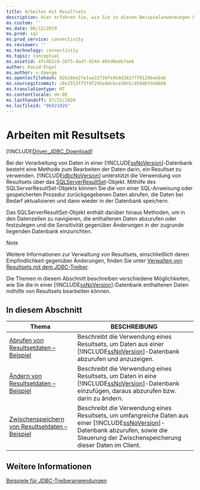```yaml
---
title: Arbeiten mit Resultsets
description: Hier erfahren Sie, wie Sie in diesen Beispielanwendungen Daten mithilfe von Resultsets im JDBC-Treiber für SQL Server bearbeiten.
ms.custom: ''
ms.date: 08/12/2019
ms.prod: sql
ms.prod_service: connectivity
ms.reviewer: ''
ms.technology: connectivity
ms.topic: conceptual
ms.assetid: 4fc4b1c6-3075-4ad7-9244-865d9ede7ae6
author: David-Engel
ms.author: v-daenge
ms.openlocfilehash: 82618ee27e1aa32716fe4b4d3817ff0128baebab
ms.sourcegitcommit: c8e1553ff3fdf295e8dc6ce30d1c454d6fde8088
ms.translationtype: HT
ms.contentlocale: de-DE
ms.lasthandoff: 07/22/2020
ms.locfileid: "86921026"
---
```

# <a name="working-with-result-sets"></a>Arbeiten mit Resultsets

[!INCLUDE[Driver_JDBC_Download](../../includes/driver_jdbc_download.md)]

Bei der Verarbeitung von Daten in einer [!INCLUDE[ssNoVersion](../../includes/ssnoversion-md.md)]-Datenbank besteht eine Methode zum Bearbeiten der Daten darin, ein Resultset zu verwenden. [!INCLUDE[jdbcNoVersion](../../includes/jdbcnoversion_md.md)] unterstützt die Verwendung von Resultsets über das [SQLServerResultSet](reference/sqlserverresultset-class.md)-Objekt. Mithilfe des SQLServerResultSet-Objekts können Sie die von einer SQL-Anweisung oder gespeicherten Prozedur zurückgegebenen Daten abrufen, die Daten bei Bedarf aktualisieren und dann wieder in der Datenbank speichern.

Das SQLServerResultSet-Objekt enthält darüber hinaus Methoden, um in den Datenzeilen zu navigieren, die enthaltenen Daten abzurufen oder festzulegen und die Sensitivität gegenüber Änderungen in der zugrunde liegenden Datenbank einzurichten.

> [!NOTE]
> Weitere Informationen zur Verwaltung von Resultsets, einschließlich deren Empfindlichkeit gegenüber Änderungen, finden Sie unter [Verwalten von Resultsets mit dem JDBC-Treiber](managing-result-sets-with-the-jdbc-driver.md).

Die Themen in diesem Abschnitt beschreiben verschiedene Möglichkeiten, wie Sie die in einer [!INCLUDE[ssNoVersion](../../includes/ssnoversion-md.md)]-Datenbank enthaltenen Daten mithilfe von Resultsets bearbeiten können.

## <a name="in-this-section"></a>In diesem Abschnitt

| Thema                                                                     | BESCHREIBUNG                                                                                                                                                                                          |
| ------------------------------------------------------------------------- | ---------------------------------------------------------------------------------------------------------------------------------------------------------------------------------------------------- |
| [Abrufen von Resultsetdaten – Beispiel](retrieving-result-set-data-sample.md) | Beschreibt die Verwendung eines Resultsets, um Daten aus einer [!INCLUDE[ssNoVersion](../../includes/ssnoversion-md.md)]-Datenbank abzurufen und anzuzeigen.                                                         |
| [Ändern von Resultsetdaten – Beispiel](modifying-result-set-data-sample.md)   | Beschreibt die Verwendung eines Resultsets, um Daten in eine [!INCLUDE[ssNoVersion](../../includes/ssnoversion-md.md)]-Datenbank einzufügen, daraus abzurufen bzw. darin zu ändern.                                                      |
| [Zwischenspeichern von Resultsetdaten – Beispiel](caching-result-set-data-sample.md)       | Beschreibt die Verwendung eines Resultsets, um umfangreiche Daten aus einer [!INCLUDE[ssNoVersion](../../includes/ssnoversion-md.md)]-Datenbank abzurufen, sowie die Steuerung der Zwischenspeicherung dieser Daten im Client. |

## <a name="see-also"></a>Weitere Informationen

[Beispiele für JDBC-Treiberanwendungen](sample-jdbc-driver-applications.md)
